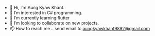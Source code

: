 - 👋 Hi, I’m Aung Kyaw Khant.
- 👀 I’m interested in C# programming.
- 🌱 I’m currently learning flutter
- 💞️ I’m looking to collaborate on new projects.
- 📫 How to reach me .. send email to aungkyawkhant9892@gmail.com

<!---
akkphoenix/akkphoenix is a ✨ special ✨ repository because its `README.md` (this file) appears on your GitHub profile.
You can click the Preview link to take a look at your changes.
--->

